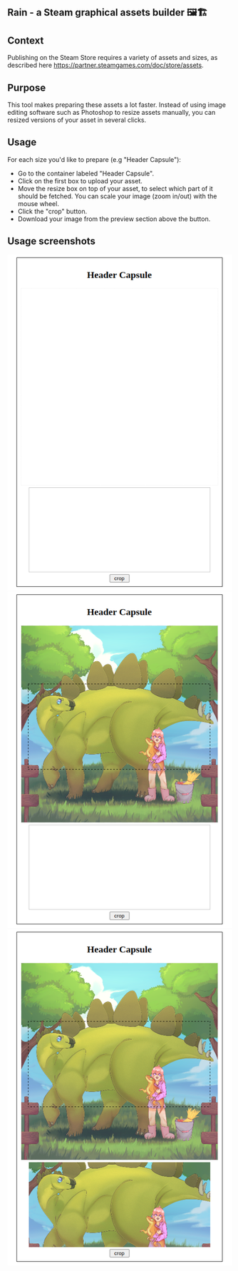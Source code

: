 ## Rain - a Steam graphical assets builder 🖼️🏗️

## Context

Publishing on the Steam Store requires a variety of assets and sizes, as described here https://partner.steamgames.com/doc/store/assets.

## Purpose

This tool makes preparing these assets a lot faster. Instead of using image editing software such as Photoshop to resize assets manually, you can resized versions of your asset in several clicks.

## Usage

For each size you'd like to prepare (e.g "Header Capsule"):

- Go to the container labeled "Header Capsule".
- Click on the first box to upload your asset.
- Move the resize box on top of your asset, to select which part of it should be fetched. You can scale your image (zoom in/out) with the mouse wheel.
- Click the "crop" button.
- Download your image from the preview section above the button.

## Usage screenshots

![Step 1](/screenshots/screenshot_1.png?raw=true "Step 1")
![Step 2](/screenshots/screenshot_2.png?raw=true "Step 2")
![Step 3](/screenshots/screenshot_3.png?raw=true "Step 3")
